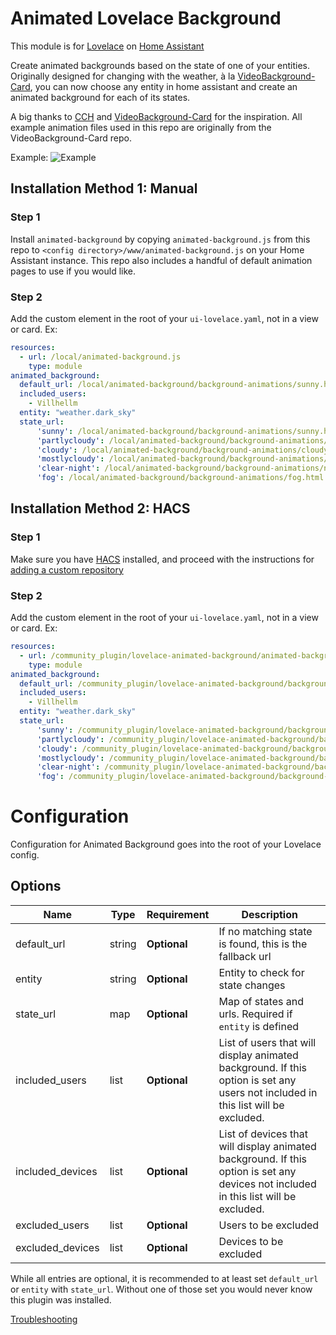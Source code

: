 # Animated Lovelace Background

This module is for [Lovelace](https://www.home-assistant.io/lovelace) on [Home Assistant](https://www.home-assistant.io/)

Create animated backgrounds based on the state of one of your entities. Originally designed for changing with the weather, à la [VideoBackground-Card](https://github.com/Perdemot/Lovelace-Cards/tree/master/VideoBackground-Card), you can now choose any entity in home assistant and create an animated background for each of its states.

A big thanks to [CCH](https://github.com/maykar/compact-custom-header) and [VideoBackground-Card](https://github.com/Perdemot/Lovelace-Cards/tree/master/VideoBackground-Card) for the inspiration. All example animation files used in this repo are originally from the VideoBackground-Card repo.

Example:
![Example](https://raw.githubusercontent.com/Villhellm/README_images/master/Animation.gif)

## Installation Method 1: Manual

### Step 1

Install `animated-background` by copying `animated-background.js` from this repo to `<config directory>/www/animated-background.js` on your Home Assistant instance. This repo also includes a handful of default animation pages to use if you would like.

### Step 2

Add the custom element in the root of your `ui-lovelace.yaml`, not in a view or card.
Ex:
```yaml
resources:
  - url: /local/animated-background.js
    type: module
animated_background:
  default_url: /local/animated-background/background-animations/sunny.html
  included_users:
    - Villhellm
  entity: "weather.dark_sky"
  state_url:
      'sunny': /local/animated-background/background-animations/sunny.html
      'partlycloudy': /local/animated-background/background-animations/cloudy.html
      'cloudy': /local/animated-background/background-animations/cloudy.html
      'mostlycloudy': /local/animated-background/background-animations/mostlycloudy.html
      'clear-night': /local/animated-background/background-animations/night.html
      'fog': /local/animated-background/background-animations/fog.html
```

## Installation Method 2: HACS

### Step 1

Make sure you have [HACS](https://github.com/custom-components/hacs) installed, and proceed with the instructions for [adding a custom repository](https://custom-components.github.io/hacs/usage/settings/#add-custom-repositories)

### Step 2

Add the custom element in the root of your `ui-lovelace.yaml`, not in a view or card.
Ex:
```yaml
resources:
  - url: /community_plugin/lovelace-animated-background/animated-background.js
    type: module
animated_background:
  default_url: /community_plugin/lovelace-animated-background/background-animations/sunny.html
  included_users:
    - Villhellm
  entity: "weather.dark_sky"
  state_url:
      'sunny': /community_plugin/lovelace-animated-background/background-animations/sunny.html
      'partlycloudy': /community_plugin/lovelace-animated-background/background-animations/cloudy.html
      'cloudy': /community_plugin/lovelace-animated-background/background-animations/cloudy.html
      'mostlycloudy': /community_plugin/lovelace-animated-background/background-animations/mostlycloudy.html
      'clear-night': /community_plugin/lovelace-animated-background/background-animations/night.html
      'fog': /community_plugin/lovelace-animated-background/background-animations/fog.html
```

# Configuration

Configuration for Animated Background goes into the root of your Lovelace config.

## Options

| Name | Type | Requirement | Description
| ---- | ---- | ------- | -----------
| default_url | string | **Optional** | If no matching state is found, this is the fallback url
| entity | string | **Optional** | Entity to check for state changes
| state_url | map | **Optional** | Map of states and urls. Required if `entity` is defined
| included_users | list | **Optional** | List of users that will display animated background. If this option is set any users not included in this list will be excluded.
| included_devices | list | **Optional** | List of devices that will display animated background. If this option is set any devices not included in this list will be excluded.
| excluded_users | list | **Optional** | Users to be excluded
| excluded_devices | list | **Optional** | Devices to be excluded

While all entries are optional, it is recommended to at least set `default_url` or `entity` with `state_url`. Without one of those set you would never know this plugin was installed. 

[Troubleshooting](https://github.com/thomasloven/hass-config/wiki/Lovelace-Plugins)
